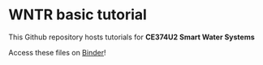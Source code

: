 # WNTR basic tutorial

This Github repository hosts tutorials for **CE374U2 Smart Water Systems**

Access these files on [Binder](https://2i2c.mybinder.org/v2/gh/linasela/CE397-Water-Systems-Modeling-and-Simulation/HEAD)!
